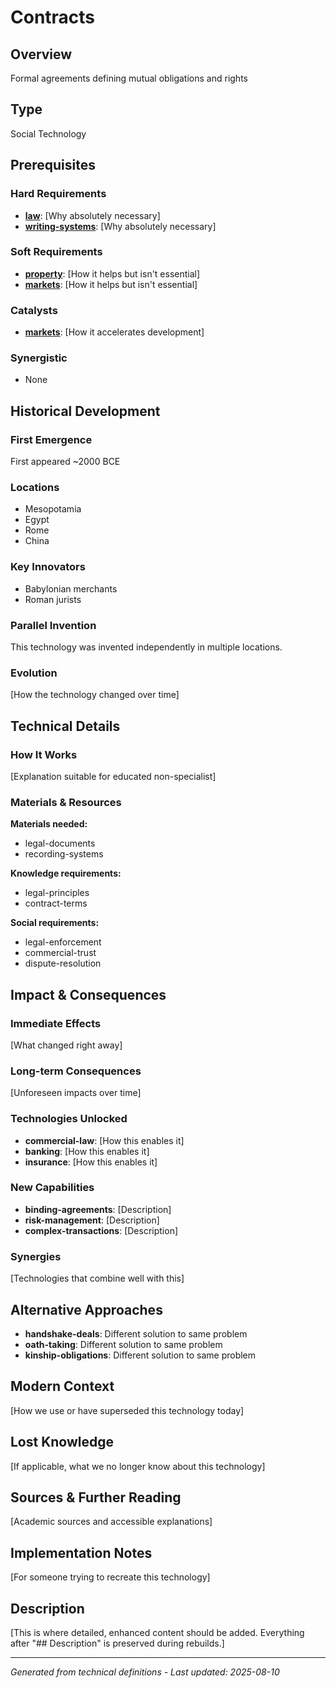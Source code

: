 # Contracts

## Overview
Formal agreements defining mutual obligations and rights

## Type
Social Technology

## Prerequisites

### Hard Requirements
- **[law](../law/README.md)**: [Why absolutely necessary]
- **[writing-systems](../writing-systems/README.md)**: [Why absolutely necessary]

### Soft Requirements
- **[property](../property/README.md)**: [How it helps but isn't essential]
- **[markets](../markets/README.md)**: [How it helps but isn't essential]

### Catalysts
- **[markets](../markets/README.md)**: [How it accelerates development]

### Synergistic
- None

## Historical Development

### First Emergence
First appeared ~2000 BCE

### Locations
- Mesopotamia
- Egypt
- Rome
- China

### Key Innovators
- Babylonian merchants
- Roman jurists

### Parallel Invention
This technology was invented independently in multiple locations.

### Evolution
[How the technology changed over time]

## Technical Details

### How It Works
[Explanation suitable for educated non-specialist]

### Materials & Resources
**Materials needed:**
- legal-documents
- recording-systems


**Knowledge requirements:**
- legal-principles
- contract-terms


**Social requirements:**
- legal-enforcement
- commercial-trust
- dispute-resolution

## Impact & Consequences

### Immediate Effects
[What changed right away]

### Long-term Consequences
[Unforeseen impacts over time]

### Technologies Unlocked
- **commercial-law**: [How this enables it]
- **banking**: [How this enables it]
- **insurance**: [How this enables it]

### New Capabilities
- **binding-agreements**: [Description]
- **risk-management**: [Description]
- **complex-transactions**: [Description]

### Synergies
[Technologies that combine well with this]

## Alternative Approaches
- **handshake-deals**: Different solution to same problem
- **oath-taking**: Different solution to same problem
- **kinship-obligations**: Different solution to same problem

## Modern Context
[How we use or have superseded this technology today]

## Lost Knowledge
[If applicable, what we no longer know about this technology]

## Sources & Further Reading
[Academic sources and accessible explanations]

## Implementation Notes
[For someone trying to recreate this technology]

## Description











[This is where detailed, enhanced content should be added. Everything after "## Description" is preserved during rebuilds.]

---
*Generated from technical definitions - Last updated: 2025-08-10*
